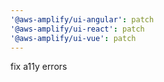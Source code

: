 ```yaml
---
'@aws-amplify/ui-angular': patch
'@aws-amplify/ui-react': patch
'@aws-amplify/ui-vue': patch
---
```


fix a11y errors
